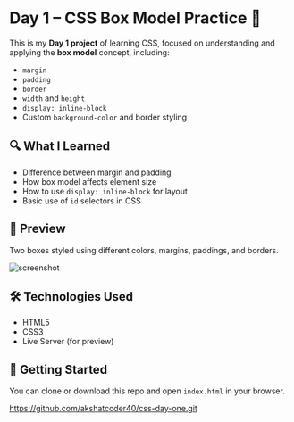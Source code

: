 # Day 1 – CSS Box Model Practice 🎨

This is my **Day 1 project** of learning CSS, focused on understanding and applying the **box model** concept, including:

- `margin`
- `padding`
- `border`
- `width` and `height`
- `display: inline-block`
- Custom `background-color` and border styling

## 🔍 What I Learned

- Difference between margin and padding
- How box model affects element size
- How to use `display: inline-block` for layout
- Basic use of `id` selectors in CSS

## 🧪 Preview

Two boxes styled using different colors, margins, paddings, and borders.

![screenshot](day-one.png) <!-- You can rename and upload your screenshot with this name -->

## 🛠️ Technologies Used

- HTML5
- CSS3
- Live Server (for preview)

## 🚀 Getting Started

You can clone or download this repo and open `index.html` in your browser.

https://github.com/akshatcoder40/css-day-one.git
